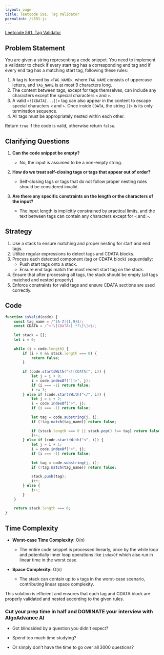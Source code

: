 ```yaml
---
layout: page
title: leetcode 591. Tag Validator
permalink: /s591-js
---
```

[Leetcode 591. Tag Validator](https://algoadvance.github.io/algoadvance/l591)
## Problem Statement

You are given a string representing a code snippet. You need to implement a validator to check if every start tag has a corresponding end tag and if every end tag has a matching start tag, following these rules:

1. A tag is formed by `<TAG_NAME>`, where `TAG_NAME` consists of uppercase letters, and `TAG_NAME` is at most 9 characters long.
2. The content between tags, except for tags themselves, can include any characters except the special characters `<` and `>`.
3. A valid `<![CDATA[...]]>` tag can also appear in the content to escape special characters `<` and `>`. Once inside `CDATA`, the string `]]>` is its only termination sequence.
4. All tags must be appropriately nested within each other.

Return `true` if the code is valid, otherwise return `false`.

## Clarifying Questions

1. **Can the code snippet be empty?**  
   - No, the input is assumed to be a non-empty string.

2. **How do we treat self-closing tags or tags that appear out of order?**  
   - Self-closing tags or tags that do not follow proper nesting rules should be considered invalid.

3. **Are there any specific constraints on the length or the characters of the input?**  
   - The input length is implicitly constrained by practical limits, and the text between tags can contain any characters except for `<` and `>`.

## Strategy

1. Use a stack to ensure matching and proper nesting for start and end tags.
2. Utilize regular expressions to detect tags and CDATA blocks.
3. Process each detected component (tag or CDATA block) sequentially:
   - Push start tags onto a stack.
   - Ensure end tags match the most recent start tag on the stack.
4. Ensure that after processing all tags, the stack should be empty (all tags matched and nested properly).
5. Enforce constraints for valid tags and ensure CDATA sections are used correctly.

## Code

```javascript
function isValid(code) {
    const tag_name = /^[A-Z]{1,9}$/;
    const CDATA = /^<!\[CDATA\[.*?\]\]>$/;
    
    let stack = [];
    let i = 0;
    
    while (i < code.length) {
        if (i > 0 && stack.length === 0) {
            return false;
        }
        
        if (code.startsWith("<![CDATA[", i)) {
            let j = i + 9;
            i = code.indexOf("]]>", j);
            if (i === -1) return false;
            i += 3;
        } else if (code.startsWith("</", i)) {
            let j = i + 2;
            i = code.indexOf(">", j);
            if (i === -1) return false;
            
            let tag = code.substring(j, i);
            if (!tag.match(tag_name)) return false;
            
            if (stack.length === 0 || stack.pop() !== tag) return false;
            i++;
        } else if (code.startsWith("<", i)) {
            let j = i + 1;
            i = code.indexOf(">", j);
            if (i === -1) return false;
            
            let tag = code.substring(j, i);
            if (!tag.match(tag_name)) return false;
            
            stack.push(tag);
            i++;
        } else {
            i++;
        }
    }
    
    return stack.length === 0;
}
```

## Time Complexity

- **Worst-case Time Complexity:** O(n)
  - The entire code snippet is processed linearly, once by the while loop and potentially inner loop operations like `indexOf` which also run in linear time in the worst case.

- **Space Complexity:** O(n)
  - The stack can contain up to `n` tags in the worst-case scenario, contributing linear space complexity.

This solution is efficient and ensures that each tag and CDATA block are properly validated and nested according to the given rules.


### Cut your prep time in half and DOMINATE your interview with [AlgoAdvance AI](https://algoAdvance.com)

- Got blindsided by a question you didn't expect?

- Spend too much time studying?

- Or simply don't have the time to go over all 3000 questions?

